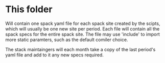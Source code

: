 # This folder

Will contain one spack yaml file for each spack site created by the scipts, 
which will usually be one new site per period. Each file will contain 
all the spack specs for the entire spack site. The file may use 'include' 
to import more static paramters, such as the default comiler choice.

The stack maintaingers will each month take a copy of the last period's 
yaml file and add to it any new specs required. 


